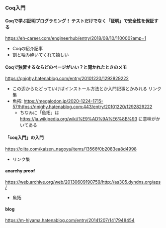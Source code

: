 ### Coq入門
#### Coqで学ぶ証明プログラミング！ テストだけでなく「証明」で安全性を保証する
https://eh-career.com/engineerhub/entry/2018/08/10/110000?amp=1

- Coqの紹介記事
- 割と噛み砕いてくれて嬉しい

#### Coqで独習するならどのページがいい？と聞かれたときのメモ
https://qnighy.hatenablog.com/entry/20101220/1292829222
- この辺からたどっていけばインストール方法とか入門記事とかみれる  リンク集
- 魚拓: https://megalodon.jp/2020-1224-1715-57/https://qnighy.hatenablog.com:443/entry/20101220/1292829222
  - ちなみに「魚拓」は https://ja.wikipedia.org/wiki/%E9%AD%9A%E6%8B%93 に意味がかいてある

#### 「coq入門」の入門
https://qiita.com/kaizen_nagoya/items/13566f0b2083ea8d4998
- リンク集

#### anarchy proof
https://web.archive.org/web/20130609190759/http://as305.dyndns.org/aps/
- 魚拓

#### blog
https://m-hiyama.hatenablog.com/entry/20141207/1417948454
